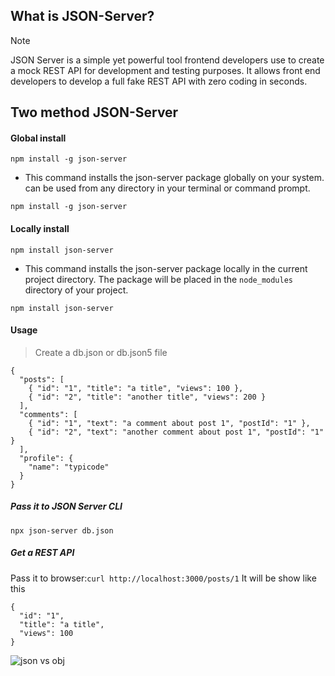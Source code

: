 ## What is JSON-Server?
>[!NOTE]
> JSON Server is a simple yet powerful tool frontend developers use to create a mock REST API for development and testing purposes. It allows front end developers to develop a full fake REST API with zero coding in seconds.

## Two method JSON-Server
#### Global install
`npm install -g json-server`
- This command installs the json-server package globally on your system. can be used from any directory in your terminal or command prompt.
```
npm install -g json-server
```

#### Locally install
`npm install json-server`
- This command installs the json-server package locally in the current project directory. The package will be placed in the `node_modules` directory of your project.
```
npm install json-server
```

#### Usage
> Create a db.json or db.json5 file
```
{
  "posts": [
    { "id": "1", "title": "a title", "views": 100 },
    { "id": "2", "title": "another title", "views": 200 }
  ],
  "comments": [
    { "id": "1", "text": "a comment about post 1", "postId": "1" },
    { "id": "2", "text": "another comment about post 1", "postId": "1" }
  ],
  "profile": {
    "name": "typicode"
  }
}
```
##### Pass it to JSON Server CLI
```
npx json-server db.json
```
##### Get a REST API
Pass it to browser:`curl http://localhost:3000/posts/1`
It will be show like this
```
{
  "id": "1",
  "title": "a title",
  "views": 100
}
```
![json vs obj](https://github.com/user-attachments/assets/71753308-a704-45db-90d5-6df2755ef9bb)


